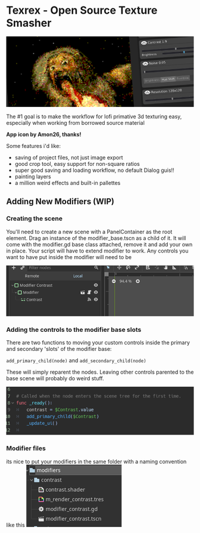 # Texrex - Open Source Texture Smasher

![](docs/texrex_demo.png)


The #1 goal is to make the workflow for lofi primative 3d texturing easy, especially when working from borrowed source material

**App icon by Amon26, thanks!**

Some features i'd like:
- saving of project files, not just image export
- good crop tool, easy support for non-square ratios
- super good saving and loading workflow, no default Dialog guis!!
- painting layers
- a million weird effects and built-in pallettes

## Adding New Modifiers (WIP)
### Creating the scene
You'll need to create a new scene with a PanelContainer as the root element. Drag an instance of the modifier_base.tscn as a child of it. It will come with the modifier.gd base class attached, remove it and add your own in place. Your script will have to extend modifier to work. Any controls you want to have put inside the modifier will need to be

![](docs/example_modifier_scene.PNG)

### Adding the controls to the modifier base slots
There are two functions to moving your custom controls inside the primary and secondary 'slots' of the modifier base:

`add_primary_child(node)`
and
`add_secondary_child(node)`

 These will simply reparent the nodes. Leaving other controls parented to the base scene will probably do weird stuff.

![](docs/example_modifier_children.PNG)

### Modifier files
its nice to put your modifiers in the same folder with a naming convention like this
![](docs/example_modifier_layout.PNG)